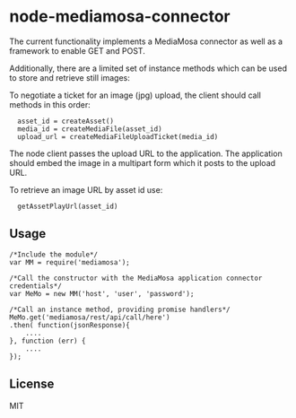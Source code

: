 

# node-mediamosa-connector

The current functionality implements a MediaMosa connector as well as a framework to enable GET and POST. 

Additionally, there are a limited set of instance methods which can be used to store and retrieve still images:

To negotiate a ticket for an image (jpg) upload, the client should call methods in this order:

      asset_id = createAsset()
      media_id = createMediaFile(asset_id)
      upload_url = createMediaFileUploadTicket(media_id)

The node client passes the upload URL to the application. The application should embed the image in a multipart form which it posts to the upload URL.
     
To retrieve an image URL by asset id use:

      getAssetPlayUrl(asset_id)

## Usage

    /*Include the module*/
	var MM = require('mediamosa');

    /*Call the constructor with the MediaMosa application connector credentials*/
	var MeMo = new MM('host', 'user', 'password');
	
    /*Call an instance method, providing promise handlers*/
    MeMo.get('mediamosa/rest/api/call/here')
    .then( function(jsonResponse){
        ....
    }, function (err) {
        ....
    });

## License
MIT


